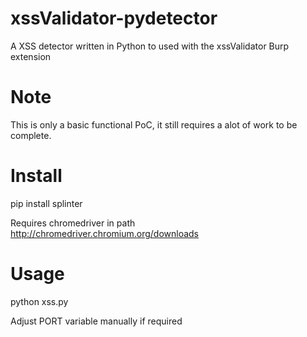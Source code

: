 # xssValidator-pydetector
A XSS detector written in Python to used with the xssValidator Burp extension
# Note
This is only a basic functional PoC, it still requires a alot of work to be complete.

# Install
pip install splinter

Requires chromedriver in path
http://chromedriver.chromium.org/downloads

# Usage
python xss.py

Adjust PORT variable manually if required
